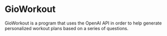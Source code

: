 # GioWorkout
GioWorkout is a program that uses the OpenAI API in order to help generate personalized workout plans based on a series of questions.
